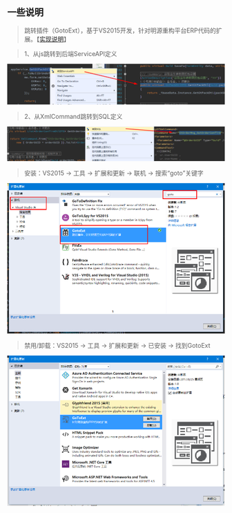 ## 一些说明

> 跳转插件（GotoExt），基于VS2015开发，针对明源重构平台ERP代码的扩展。【[实现说明](http://note.youdao.com/noteshare?id=532cf20d57189dbaebff6a8afee69188)】

> 1、从js跳转到后端ServiceAPI定义

![ToAPI](./Doc/ToAPI.png)

> 2、从XmlCommand跳转到SQL定义

![ToSQL](./Doc/ToSQL.png)

> 安装：VS2015 -> 工具 -> 扩展和更新 -> 联机 -> 搜索“goto”关键字

![ToAPI](./Doc/Install.png)

> 禁用/卸载：VS2015 -> 工具 -> 扩展和更新 -> 已安装 -> 找到GotoExt

![ToSQL](./Doc/Uninsatll.png)

